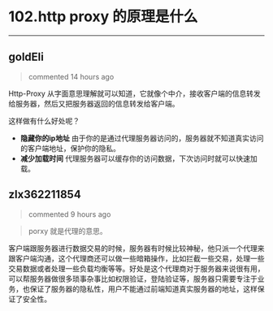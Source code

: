 
 # 102.http proxy 的原理是什么 
  
 ***
## goldEli 
 > commented 14 hours ago 

Http-Proxy 从字面意思理解就可以知道，它就像个中介，接收客户端的信息转发给服务器，然后又把服务器返回的信息转发给客户端。

这样做有什么好处呢？

- **隐藏你的ip地址** 由于你的是通过代理服务器访问的，服务器就不知道真实访问的客户端地址，保护你的隐私。
- **减少加载时间** 代理服务器可以缓存你的访问数据，下次访问时就可以快速加载。
## zlx362211854 
 > commented 9 hours ago 

> porxy 就是代理的意思。

客户端跟服务器进行数据交易的时候，服务器有时候比较神秘，他只派一个代理来跟客户端沟通，这个代理商还可以做一些暗箱操作，比如拦截一些交易，处理一些交易数据或者处理一些负载均衡等等。好处是这个代理商对于服务器来说很有用，可以帮服务器做很多琐事杂事比如权限验证，登陆验证等，服务器只需要专注于业务，也保证了服务器的隐私性，用户不能通过前端知道真实服务器的地址，这样保证了安全性。